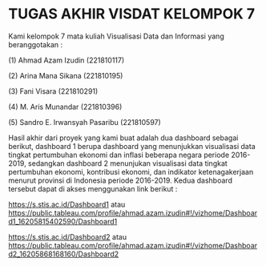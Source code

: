 # TUGAS AKHIR VISDAT KELOMPOK 7
Kami kelompok 7 mata kuliah Visualisasi Data dan Informasi yang beranggotakan :
  
  (1) Ahmad Azam Izudin (221810117)
  
  (2) Arina Mana Sikana (221810195)
  
  (3) Fani Visara (221810291)
  
  (4) M. Aris Munandar (221810396)
  
  (5) Sandro E. Irwansyah Pasaribu (221810597)

Hasil akhir dari proyek yang kami buat adalah dua dashboard sebagai berikut, dashboard 1 berupa dashboard yang menunjukkan visualisasi data tingkat pertumbuhan ekonomi dan inflasi beberapa negara periode 2016-2019, sedangkan dashboard 2 menunjukan visualisasi data tingkat pertumbuhan ekonomi, kontribusi ekonomi, dan indikator ketenagakerjaan menurut provinsi di Indonesia periode 2016-2019. Kedua dashboard tersebut dapat di akses menggunakan link berikut :

  https://s.stis.ac.id/Dashboard1 atau https://public.tableau.com/profile/ahmad.azam.izudin#!/vizhome/Dashboard1_16205815402590/Dashboard1

  https://s.stis.ac.id/Dashboard2 atau https://public.tableau.com/profile/ahmad.azam.izudin#!/vizhome/Dashboard2_16205868168160/Dashboard2
